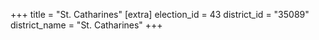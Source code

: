 +++
title = "St. Catharines"
[extra]
election_id = 43
district_id = "35089"
district_name = "St. Catharines"
+++
